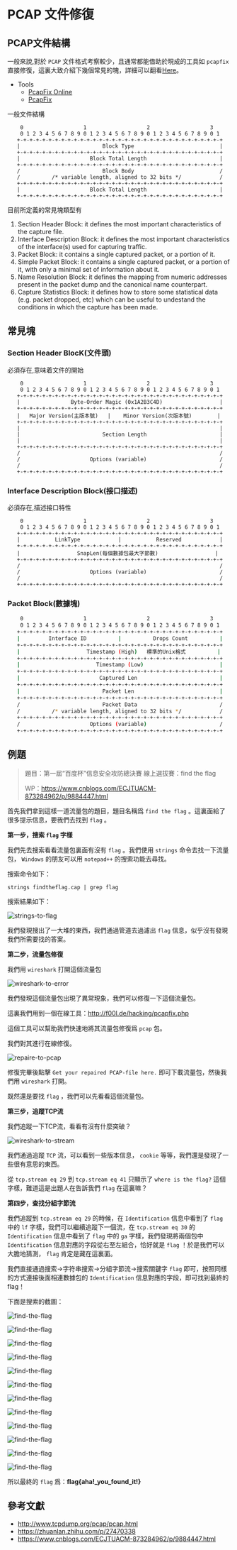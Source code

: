 # PCAP 文件修復

## PCAP文件結構

一般來說,對於 `PCAP` 文件格式考察較少，且通常都能借助於現成的工具如 `pcapfix` 直接修復，這裏大致介紹下幾個常見的塊，詳細可以翻看[Here](http://www.tcpdump.org/pcap/pcap.html)。

- Tools
    - [PcapFix Online](https://f00l.de/hacking/pcapfix.php)
    - [PcapFix](https://github.com/Rup0rt/pcapfix/tree/devel)

一般文件結構

```shell
    0                   1                   2                   3   
    0 1 2 3 4 5 6 7 8 9 0 1 2 3 4 5 6 7 8 9 0 1 2 3 4 5 6 7 8 9 0 1
   +-+-+-+-+-+-+-+-+-+-+-+-+-+-+-+-+-+-+-+-+-+-+-+-+-+-+-+-+-+-+-+-+
   |                          Block Type                           |
   +-+-+-+-+-+-+-+-+-+-+-+-+-+-+-+-+-+-+-+-+-+-+-+-+-+-+-+-+-+-+-+-+
   |                      Block Total Length                       |
   +-+-+-+-+-+-+-+-+-+-+-+-+-+-+-+-+-+-+-+-+-+-+-+-+-+-+-+-+-+-+-+-+
   /                          Block Body                           /
   /          /* variable length, aligned to 32 bits */            /
   +-+-+-+-+-+-+-+-+-+-+-+-+-+-+-+-+-+-+-+-+-+-+-+-+-+-+-+-+-+-+-+-+
   |                      Block Total Length                       |
   +-+-+-+-+-+-+-+-+-+-+-+-+-+-+-+-+-+-+-+-+-+-+-+-+-+-+-+-+-+-+-+-+
```

目前所定義的常見塊類型有

1. Section Header Block: it defines the most important characteristics of the capture file.
2. Interface Description Block: it defines the most important characteristics of the interface(s) used for capturing traffic.
3. Packet Block: it contains a single captured packet, or a portion of it.
4. Simple Packet Block: it contains a single captured packet, or a portion of it, with only a minimal set of information about it.
5. Name Resolution Block: it defines the mapping from numeric addresses present in the packet dump and the canonical name counterpart.
6. Capture Statistics Block: it defines how to store some statistical data (e.g. packet dropped, etc) which can be useful to undestand the conditions in which the capture has been made.

## 常見塊

### Section Header BlocK(文件頭)

必須存在,意味着文件的開始

```shell
    0                   1                   2                   3   
    0 1 2 3 4 5 6 7 8 9 0 1 2 3 4 5 6 7 8 9 0 1 2 3 4 5 6 7 8 9 0 1
   +-+-+-+-+-+-+-+-+-+-+-+-+-+-+-+-+-+-+-+-+-+-+-+-+-+-+-+-+-+-+-+-+
   |                Byte-Order Magic (0x1A2B3C4D)                  |
   +-+-+-+-+-+-+-+-+-+-+-+-+-+-+-+-+-+-+-+-+-+-+-+-+-+-+-+-+-+-+-+-+
   |   Major Version(主版本號)   |    Minor Version(次版本號)        |
   +-+-+-+-+-+-+-+-+-+-+-+-+-+-+-+-+-+-+-+-+-+-+-+-+-+-+-+-+-+-+-+-+
   |                                                               |
   |                          Section Length                       |
   |                                                               |
   +-+-+-+-+-+-+-+-+-+-+-+-+-+-+-+-+-+-+-+-+-+-+-+-+-+-+-+-+-+-+-+-+
   /                                                               /
   /                      Options (variable)                       /
   /                                                               /
   +-+-+-+-+-+-+-+-+-+-+-+-+-+-+-+-+-+-+-+-+-+-+-+-+-+-+-+-+-+-+-+-+
```

### Interface Description Block(接口描述)

必須存在,描述接口特性

```shell
    0                   1                   2                   3   
    0 1 2 3 4 5 6 7 8 9 0 1 2 3 4 5 6 7 8 9 0 1 2 3 4 5 6 7 8 9 0 1
   +-+-+-+-+-+-+-+-+-+-+-+-+-+-+-+-+-+-+-+-+-+-+-+-+-+-+-+-+-+-+-+-+
   |           LinkType            |           Reserved            |
   +-+-+-+-+-+-+-+-+-+-+-+-+-+-+-+-+-+-+-+-+-+-+-+-+-+-+-+-+-+-+-+-+
   |                  SnapLen(每個數據包最大字節數)                  |
   +-+-+-+-+-+-+-+-+-+-+-+-+-+-+-+-+-+-+-+-+-+-+-+-+-+-+-+-+-+-+-+-+
   /                                                               /
   /                      Options (variable)                       /
   /                                                               /
   +-+-+-+-+-+-+-+-+-+-+-+-+-+-+-+-+-+-+-+-+-+-+-+-+-+-+-+-+-+-+-+-+
```

### Packet Block(數據塊)

```sh
    0                   1                   2                   3   
    0 1 2 3 4 5 6 7 8 9 0 1 2 3 4 5 6 7 8 9 0 1 2 3 4 5 6 7 8 9 0 1
   +-+-+-+-+-+-+-+-+-+-+-+-+-+-+-+-+-+-+-+-+-+-+-+-+-+-+-+-+-+-+-+-+
   |         Interface ID          |          Drops Count          |
   +-+-+-+-+-+-+-+-+-+-+-+-+-+-+-+-+-+-+-+-+-+-+-+-+-+-+-+-+-+-+-+-+
   |                     Timestamp (High)   標準的Unix格式          |
   +-+-+-+-+-+-+-+-+-+-+-+-+-+-+-+-+-+-+-+-+-+-+-+-+-+-+-+-+-+-+-+-+
   |                        Timestamp (Low)                        |
   +-+-+-+-+-+-+-+-+-+-+-+-+-+-+-+-+-+-+-+-+-+-+-+-+-+-+-+-+-+-+-+-+
   |                         Captured Len                          |
   +-+-+-+-+-+-+-+-+-+-+-+-+-+-+-+-+-+-+-+-+-+-+-+-+-+-+-+-+-+-+-+-+
   |                          Packet Len                           |
   +-+-+-+-+-+-+-+-+-+-+-+-+-+-+-+-+-+-+-+-+-+-+-+-+-+-+-+-+-+-+-+-+
   /                          Packet Data                          /
   /          /* variable length, aligned to 32 bits */            /
   +-+-+-+-+-+-+-+-+-+-+-+-+-+-+-+-+-+-+-+-+-+-+-+-+-+-+-+-+-+-+-+-+
   /                      Options (variable)                       /
   +-+-+-+-+-+-+-+-+-+-+-+-+-+-+-+-+-+-+-+-+-+-+-+-+-+-+-+-+-+-+-+-+
```

## 例題

> 題目：第一屆“百度杯”信息安全攻防總決賽 線上選拔賽：find the flag
>
> WP：https://www.cnblogs.com/ECJTUACM-873284962/p/9884447.html

首先我們拿到這樣一道流量包的題目，題目名稱爲 `find the flag` 。這裏面給了很多提示信息，要我們去找到 `flag` 。

**第一步，搜索 `flag` 字樣**

我們先去搜索看看流量包裏面有沒有 `flag` 。我們使用 `strings` 命令去找一下流量包， `Windows` 的朋友可以用 `notepad++` 的搜索功能去尋找。

搜索命令如下：

```shell
strings findtheflag.cap | grep flag
```

搜索結果如下：

![strings-to-flag](./figure/strings-to-flag.png)

我們發現搜出了一大堆的東西，我們通過管道去過濾出 `flag` 信息，似乎沒有發現我們所需要找的答案。

**第二步，流量包修復**

我們用 `wireshark` 打開這個流量包

![wireshark-to-error](./figure/wireshark-to-error.png)

我們發現這個流量包出現了異常現象，我們可以修復一下這個流量包。

這裏我們用到一個在線工具：http://f00l.de/hacking/pcapfix.php

這個工具可以幫助我們快速地將其流量包修復爲 `pcap` 包。

我們對其進行在線修復。

![repaire-to-pcap](./figure/repaire-to-pcap.png)

修復完畢後點擊 `Get your repaired PCAP-file here.` 即可下載流量包，然後我們用 `wireshark` 打開。

既然還是要找 `flag` ，我們可以先看看這個流量包。

**第三步，追蹤TCP流**

我們追蹤一下TCP流，看看有沒有什麼突破？

![wireshark-to-stream](./figure/wireshark-to-stream.png)

我們通過追蹤 `TCP` 流，可以看到一些版本信息， `cookie` 等等，我們還是發現了一些很有意思的東西。

從 `tcp.stream eq 29` 到 `tcp.stream eq 41` 只顯示了 `where is the flag?` 這個字樣，難道這是出題人在告訴我們 `flag` 在這裏嘛？

**第四步，查找分組字節流**

我們追蹤到 `tcp.stream eq 29` 的時候，在 `Identification` 信息中看到了 `flag` 中的 `lf` 字樣，我們可以繼續追蹤下一個流，在 `tcp.stream eq 30` 的 `Identification` 信息中看到了 `flag` 中的 `ga` 字樣，我們發現將兩個包中 `Identification` 信息對應的字段從右至左組合，恰好就是 `flag` ！於是我們可以大膽地猜測， `flag` 肯定是藏在這裏面。

我們直接通過搜索->字符串搜索->分組字節流->搜索關鍵字 `flag` 即可，按照同樣的方式連接後面相連數據包的 `Identification` 信息對應的字段，即可找到最終的flag！

下面是搜索的截圖：

![find-the-flag](./figure/find-the-flag-01.png)

![find-the-flag](./figure/find-the-flag-02.png)

![find-the-flag](./figure/find-the-flag-03.png)

![find-the-flag](./figure/find-the-flag-04.png)

![find-the-flag](./figure/find-the-flag-05.png)

![find-the-flag](./figure/find-the-flag-06.png)

![find-the-flag](./figure/find-the-flag-07.png)

![find-the-flag](./figure/find-the-flag-08.png)

![find-the-flag](./figure/find-the-flag-09.png)

![find-the-flag](./figure/find-the-flag-10.png)

![find-the-flag](./figure/find-the-flag-11.png)

![find-the-flag](./figure/find-the-flag-12.png)

所以最終的 `flag` 爲：**flag{aha!_you_found_it!}**

## 參考文獻

- http://www.tcpdump.org/pcap/pcap.html
- https://zhuanlan.zhihu.com/p/27470338
- https://www.cnblogs.com/ECJTUACM-873284962/p/9884447.html



